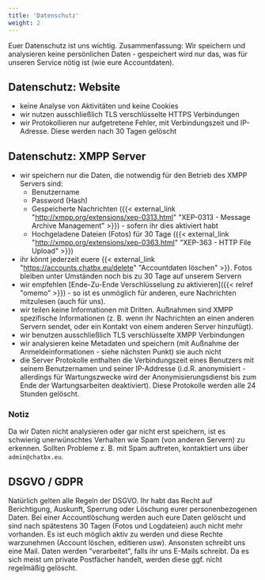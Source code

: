 ```yaml
---
title: 'Datenschutz'
weight: 2
---
```


Euer Datenschutz ist uns wichtig. 
Zusammenfassung: Wir speichern und analysieren keine persönlichen Daten - gespeichert wird nur das, was für unseren Service nötig ist (wie eure Accountdaten). 

## Datenschutz: Website

- keine Analyse von Aktivitäten und keine Cookies
- wir nutzen ausschließlich TLS verschlüsselte HTTPS Verbindungen
- wir Protokollieren nur aufgetretene Fehler, mit Verbindungszeit und IP-Adresse. Diese werden nach 30 Tagen gelöscht

## Datenschutz: XMPP Server

- wir speichern nur die Daten, die notwendig für den Betrieb des XMPP Servers sind:
    - Benutzername
    - Password (Hash)
    - Gespeicherte Nachrichten ({{< external_link "http://xmpp.org/extensions/xep-0313.html" "XEP-0313 - Message Archive Management" >}}) - sofern ihr dies aktiviert habt 
    - Hochgeladene Dateien (Fotos) für 30 Tage ({{< external_link "http://xmpp.org/extensions/xep-0363.html" "XEP-363 - HTTP File Upload" >}})
- ihr könnt jederzeit euere {{< external_link "https://accounts.chatbx.eu/delete" "Accountdaten löschen" >}}. Fotos bleiben unter Umständen noch bis zu 30 Tage auf unserem Servern
- wir empfehlen [Ende-Zu-Ende Verschlüsselung zu aktivieren]({{< relref "omemo" >}}) - so ist es unmöglich für anderen, eure Nachrichten mitzulesen (auch für uns).
- wir teilen keine Informationen mit Dritten. Außnahmen sind XMPP spezifische Informationen (z. B. wenn ihr Nachrichten an einen anderen Servern sendet, oder ein Kontakt von einem anderen Server hinzufügt).
- wir benutzen ausschließlich TLS verschlüsselte XMPP Verbindungen
- wir analysieren keine Metadaten und speichern (mit Außnahme der Anmeldeinformationen - siehe nächsten Punkt) sie auch nicht 
- die Server Protokolle enthalten die Verbindungszeit eines Benutzers mit seinem Benutzernamen und seiner IP-Addresse (i.d.R. anonymisiert - allerdings für Wartungszwecke wird der Anonymisierungsdienst bis zum Ende der Wartungsarbeiten deaktiviert). Diese Protokolle werden alle 24 Stunden gelöscht. 

### Notiz
Da wir Daten nicht analysieren oder gar nicht erst speichern, ist es schwierig unerwünschtes Verhalten wie Spam (von anderen Servern) zu erkennen. Sollten Probleme z. B. mit Spam auftreten, kontaktiert uns über `admin@chatbx.eu`.

## DSGVO / GDPR
Natürlich gelten alle Regeln der DSGVO. Ihr habt das Recht auf Berichtigung, Auskunft, Sperrung oder Löschung eurer personenbezogenen Daten. Bei einer Accountlöschung werden auch eure Daten gelöscht und sind nach spätestens 30 Tagen (Fotos und Logdateien) auch nicht mehr vorhanden. Es ist euch möglich aktiv zu werden und diese Rechte warzunehmen (Account löschen,  editieren usw). Ansonsten schreibt uns eine Mail.
Daten werden "verarbeitet", falls ihr uns E-Mails schreibt. Da es sich meist um private Postfächer handelt, werden diese ggf. nicht regelmäßig gelöscht.
